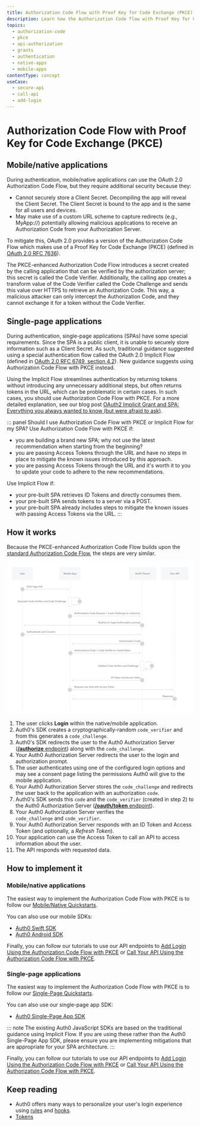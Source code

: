 ```yaml
---
title: Authorization Code Flow with Proof Key for Code Exchange (PKCE)
description: Learn how the Authorization Code flow with Proof Key for Code Exchange (PKCE) works and why you should use it for native and mobile apps.
topics:
  - authorization-code
  - pkce
  - api-authorization
  - grants
  - authentication
  - native-apps
  - mobile-apps
contentType: concept
useCase:
  - secure-api
  - call-api
  - add-login
---
```

# Authorization Code Flow with Proof Key for Code Exchange (PKCE)

## Mobile/native applications

During authentication, mobile/native applications can use the OAuth 2.0 Authorization Code Flow, but they require additional security because they:

* Cannot securely store a Client Secret. Decompiling the app will reveal the Client Secret. The Client Secret is bound to the app and is the same for all users and devices.
* May make use of a custom URL scheme to capture redirects (e.g., MyApp://) potentially allowing malicious applications to receive an Authorization Code from your Authorization Server.

To mitigate this, OAuth 2.0 provides a version of the Authorization Code Flow which makes use of a Proof Key for Code Exchange (PKCE) (defined in [OAuth 2.0 RFC 7636](https://tools.ietf.org/html/rfc7636)). 

The PKCE-enhanced Authorization Code Flow introduces a secret created by the calling application that can be verified by the authorization server; this secret is called the Code Verifier. Additionally, the calling app creates a transform value of the Code Verifier called the Code Challenge and sends this value over HTTPS to retrieve an Authorization Code. This way, a malicious attacker can only intercept the Authorization Code, and they cannot exchange it for a token without the Code Verifier.

## Single-page applications

During authentication, single-page applications (SPAs) have some special requirements. Since the SPA is a public client, it is unable to securely store information such as a Client Secret. As such, traditional guidance suggested using a special authentication flow called the OAuth 2.0 Implicit Flow (defined in [OAuth 2.0 RFC 6749, section 4.2](https://tools.ietf.org/html/rfc6749#section-4.2)). New guidance suggests using Authorization Code Flow with PKCE instead.

Using the Implicit Flow streamlines authentication by returning tokens without introducing any unnecessary additional steps, but often returns tokens in the URL, which can be problematic in certain cases. In such cases, you should use Authorization Code Flow with PKCE. For a more detailed explanation, see our blog post [OAuth2 Implicit Grant and SPA: Everything you always wanted to know (but were afraid to ask)](https://auth0.com/blog/oauth2-implicit-grant-and-spa/).

::: panel Should I use Authorization Code Flow with PKCE or Implicit Flow for my SPA?
Use Authorization Code Flow with PKCE if:
* you are building a brand new SPA; why not use the latest recommendation when starting from the beginning?
* you are passing Access Tokens through the URL and have no steps in place to mitigate the known issues introduced by this approach.
* you are passing Access Tokens through the URL and it's worth it to you to update your code to adhere to the new recommendations.

Use Implicit Flow if:
* your pre-built SPA retrieves ID Tokens and directly consumes them.
* your pre-built SPA sends tokens to a server via a POST.
* your pre-built SPA already includes steps to mitigate the known issues with passing Access Tokens via the URL.
:::

## How it works

Because the PKCE-enhanced Authorization Code Flow builds upon the [standard Authorization Code Flow](/flows/concepts/auth-code), the steps are very similar.

![Authorization Code Flow with PKCE Authentication Sequence](/media/articles/flows/concepts/auth-sequence-auth-code-pkce.png)

1. The user clicks **Login** within the native/mobile application.
2. Auth0's SDK creates a cryptographically-random `code_verifier` and from this generates a `code_challenge`.
3. Auth0's SDK redirects the user to the Auth0 Authorization Server ([**/authorize** endpoint](/api/authentication#authorization-code-grant-pkce-)) along with the `code_challenge`.
4. Your Auth0 Authorization Server redirects the user to the login and authorization prompt.
5. The user authenticates using one of the configured login options and may see a consent page listing the permissions Auth0 will give to the mobile application.
6. Your Auth0 Authorization Server stores the `code_challenge` and redirects the user back to the application with an authorization `code`.
7. Auth0's SDK sends this `code` and the `code_verifier` (created in step 2) to the Auth0 Authorization Server ([**/oauth/token** endpoint](/api/authentication?http#authorization-code-flow-with-pkce44)).
8. Your Auth0 Authorization Server verifies the `code_challenge` and `code_verifier`.
9. Your Auth0 Authorization Server responds with an ID Token and Access Token (and optionally, a <dfn data-key="refresh-token">Refresh Token</dfn>).
10. Your application can use the Access Token to call an API to access information about the user.
11. The API responds with requested data.


## How to implement it

### Mobile/native applications

The easiest way to implement the Authorization Code Flow with PKCE is to follow our [Mobile/Native Quickstarts](/quickstart/native).

You can also use our mobile SDKs:

* [Auth0 Swift SDK](/libraries/auth0-swift)
* [Auth0 Android SDK](/libraries/auth0-android)

Finally, you can follow our tutorials to use our API endpoints to [Add Login Using the Authorization Code Flow with PKCE](/flows/guides/auth-code-pkce/add-login-auth-code-pkce) or [Call Your API Using the Authorization Code Flow with PKCE](/flows/guides/auth-code-pkce/call-api-auth-code-pkce).

### Single-page applications

The easiest way to implement the Authorization Code Flow with PKCE is to follow our [Single-Page Quickstarts](/quickstart/spa).

You can also use our single-page app SDK:

* [Auth0 Single-Page App SDK](/libraries/auth0-spa-js)

::: note
The existing Auth0 JavaScript SDKs are based on the traditional guidance using Implicit Flow. If you are using these rather than the Auth0 Single-Page App SDK, please ensure you are implementing mitigations that are appropriate for your SPA architecture.
:::

Finally, you can follow our tutorials to use our API endpoints to [Add Login Using the Authorization Code Flow with PKCE](/flows/guides/auth-code-pkce/add-login-auth-code-pkce) or [Call Your API Using the Authorization Code Flow with PKCE](/flows/guides/auth-code-pkce/call-api-auth-code-pkce).

## Keep reading

- Auth0 offers many ways to personalize your user's login experience using [rules](/rules) and [hooks](/hooks).
- [Tokens](/tokens)
